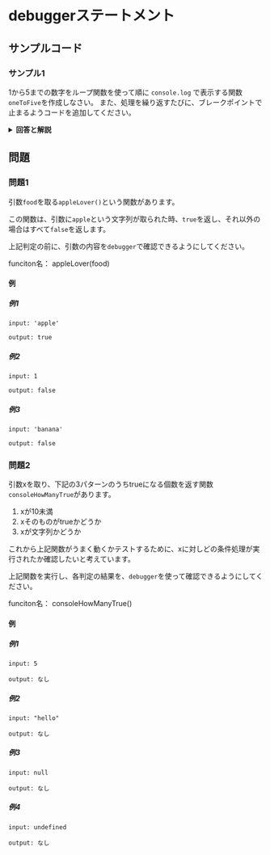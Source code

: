 
# debuggerステートメント

## サンプルコード

### サンプル1

1から5までの数字をループ関数を使って順に ``console.log`` で表示する関数``oneToFive``を作成しなさい。
また、処理を繰り返すたびに、ブレークポイントで止まるようコードを追加してください。

<details><summary><b>回答と解説</b></summary>

#### 回答

```javascript
for (let i = 1; i < 6; i++) {
    console.log(i)
    debugger;
} 
```

#### 解説

JavaScriptでは、``debugger``ステートメントをコード中に挿入することで、Google Chromeのデベロッパーツールなどのデバッガを起動している場合、任意の場所にブレークポイントを追加することができます。

</details>

## 問題

### 問題1

引数``food``を取る``appleLover()``という関数があります。

この関数は、引数に``apple``という文字列が取られた時、``true``を返し、それ以外の場合はすべて``false``を返します。

上記判定の前に、引数の内容を``debugger``で確認できるようにしてください。

funciton名： appleLover(food)

#### 例

##### 例1

```
input: 'apple'

output: true
```


##### 例2

```
input: 1

output: false
```

##### 例3

```
input: 'banana'

output: false
```



### 問題2

引数xを取り、下記の3パターンのうちtrueになる個数を返す関数``consoleHowManyTrue``があります。

1. xが10未満
2. xそのものがtrueかどうか
3. xが文字列かどうか

これから上記関数がうまく動くかテストするために、xに対しどの条件処理が実行されたか確認したいと考えています。

上記関数を実行し、各判定の結果を、``debugger``を使って確認できるようにしてください。

funciton名： consoleHowManyTrue()

#### 例

##### 例1

```
input: 5

output: なし
```


##### 例2

```
input: "hello"

output: なし
```

##### 例3

```
input: null

output: なし
```

##### 例4

```
input: undefined

output: なし
```


